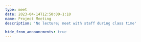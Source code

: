```yaml
---
type: meet 
date: 2023-04-14T12:50:00-1:10
name: Project Meeting 
description: 'No lecture; meet with staff during class time'

hide_from_announcments: true
---
```

